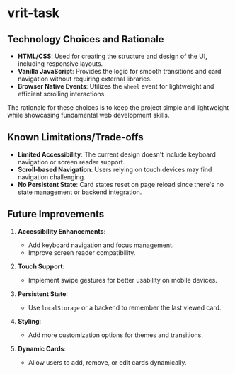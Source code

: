 # vrit-task
## Technology Choices and Rationale

- **HTML/CSS**: Used for creating the structure and design of the UI, including responsive layouts.
- **Vanilla JavaScript**: Provides the logic for smooth transitions and card navigation without requiring external libraries.
- **Browser Native Events**: Utilizes the `wheel` event for lightweight and efficient scrolling interactions.

The rationale for these choices is to keep the project simple and lightweight while showcasing fundamental web development skills.

## Known Limitations/Trade-offs

- **Limited Accessibility**: The current design doesn't include keyboard navigation or screen reader support.
- **Scroll-based Navigation**: Users relying on touch devices may find navigation challenging.
- **No Persistent State**: Card states reset on page reload since there's no state management or backend integration.

## Future Improvements

1. **Accessibility Enhancements**:
   - Add keyboard navigation and focus management.
   - Improve screen reader compatibility.

2. **Touch Support**:
   - Implement swipe gestures for better usability on mobile devices.

3. **Persistent State**:
   - Use `localStorage` or a backend to remember the last viewed card.

4. **Styling**:
   - Add more customization options for themes and transitions.

5. **Dynamic Cards**:
   - Allow users to add, remove, or edit cards dynamically.
